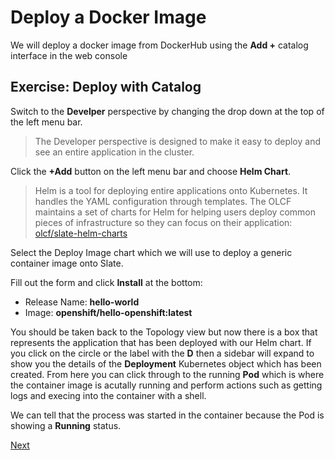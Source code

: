 # Deploy a Docker Image

We will deploy a docker image from DockerHub using the **Add +** catalog interface in the web console

## Exercise: Deploy with Catalog

Switch to the **Develper** perspective by changing the drop down at the top of the left menu bar.

> The Developer perspective is designed to make it easy to deploy and see an entire application in the cluster.

Click the **+Add** button on the left menu bar and choose **Helm Chart**.

> Helm is a tool for deploying entire applications onto Kubernetes. It handles the YAML configuration through templates.
> The OLCF maintains a set of charts for Helm for helping users deploy common pieces of infrastructure so they can focus
> on their application: [olcf/slate-helm-charts](https://github.com/olcf/slate-helm-charts)

Select the Deploy Image chart which we will use to deploy a generic container image onto Slate.

Fill out the form and click **Install** at the bottom:

- Release Name: **hello-world**
- Image: **openshift/hello-openshift:latest**

You should be taken back to the Topology view but now there is a box that represents the application that has been deployed
with our Helm chart. If you click on the circle or the label with the **D** then a sidebar will expand to show you the details
of the **Deployment** Kubernetes object which has been created. From here you can click through to the running **Pod** which
is where the container image is acutally running and perform actions such as getting logs and execing into the container with
a shell.

We can tell that the process was started in the container because the Pod is showing a **Running** status.

[Next](04_route.md)
